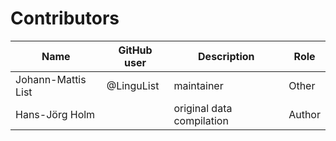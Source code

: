 # Contributors

Name               | GitHub user | Description               | Role
---                | ---         | ---                       | ---
Johann-Mattis List | @LinguList  | maintainer                | Other
Hans-Jörg Holm     |             | original data compilation | Author
